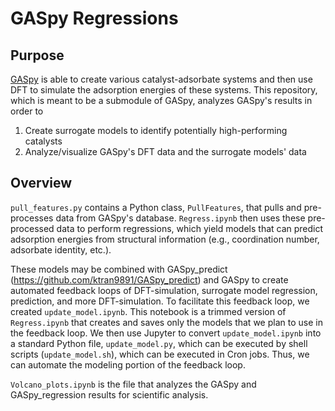 # GASpy Regressions

## Purpose
[GASpy](https://github.com/ktran9891/GASpy) is able to create various catalyst-adsorbate systems and then
use DFT to simulate the adsorption energies of these systems. This repository, which is meant to be a submodule of
GASpy, analyzes GASpy's results in order to
1. Create surrogate models to identify potentially high-performing catalysts
2. Analyze/visualize GASpy's DFT data and the surrogate models' data

## Overview
`pull_features.py` contains a Python class, `PullFeatures`, that pulls and pre-processes data from GASpy's database.
`Regress.ipynb` then uses these pre-processed data to perform regressions, which yield models that
can predict adsorption energies from structural information (e.g., coordination number, adsorbate identity, etc.).

These models may be combined with GASpy_predict (https://github.com/ktran9891/GASpy_predict) and GASpy
to create automated feedback loops of DFT-simulation, surrogate model regression, prediction, and more DFT-simulation.
To facilitate this feedback loop, we created `update_model.ipynb`. This notebook is a trimmed version of `Regress.ipynb`
that creates and saves only the models that we plan to use in the feedback loop. We then use Jupyter to convert
`update_model.ipynb` into a standard Python file, `update_model.py`, which can be executed by shell scripts
(`update_model.sh`), which can be executed in Cron jobs. Thus, we can automate the modeling portion of the feedback loop.

`Volcano_plots.ipynb` is the file that analyzes the GASpy and GASpy_regression results for scientific analysis.
